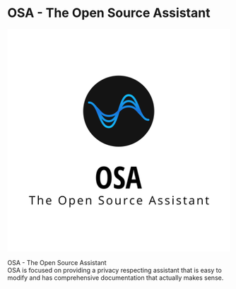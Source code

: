 # OSA - The Open Source Assistant

![OSA Logo](data/icon_with_text_and_description_vertical.svg?raw=true)

OSA - The Open Source Assistant \
OSA is focused on providing a privacy respecting assistant that is easy to modify and has comprehensive documentation that actually makes sense.
